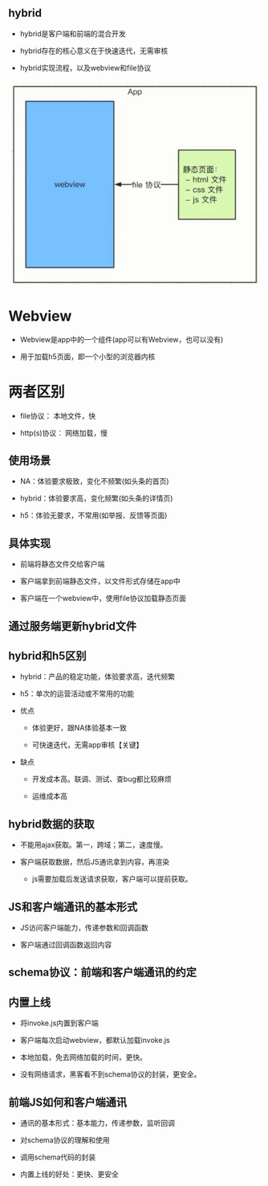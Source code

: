 ## hybrid

- hybrid是客户端和前端的混合开发

- hybrid存在的核心意义在于快速迭代，无需审核

- hybrid实现流程，以及webview和file协议

![](/assets/618527831.jpg)



# Webview

- Webview是app中的一个组件(app可以有Webview，也可以没有)

- 用于加载h5页面，即一个小型的浏览器内核




# 两者区别

- file协议： 本地文件，快

- http(s)协议： 网络加载，慢



## 使用场景

- NA：体验要求极致，变化不频繁(如头条的首页)

- hybrid：体验要求高，变化频繁(如头条的详情页)

- h5：体验无要求，不常用(如举报、反馈等页面)



## 具体实现

- 前端将静态文件交给客户端

- 客户端拿到前端静态文件，以文件形式存储在app中

- 客户端在一个webview中，使用file协议加载静态页面



## 通过服务端更新hybrid文件



## hybrid和h5区别

- hybrid：产品的稳定功能，体验要求高，迭代频繁

- h5：单次的运营活动或不常用的功能

- 优点

    - 体验更好，跟NA体验基本一致

    - 可快速迭代，无需app审核【关键】
    
- 缺点

    - 开发成本高。联调、测试、查bug都比较麻烦
    
    - 运维成本高
    
    
    
## hybrid数据的获取

- 不能用ajax获取。第一，跨域；第二，速度慢。

- 客户端获取数据，然后JS通讯拿到内容，再渲染

    - js需要加载后发送请求获取，客户端可以提前获取。
    


## JS和客户端通讯的基本形式

- JS访问客户端能力，传递参数和回调函数

- 客户端通过回调函数返回内容



## schema协议：前端和客户端通讯的约定




## 内置上线

- 将invoke.js内置到客户端

- 客户端每次启动webview，都默认加载invoke.js

- 本地加载，免去网络加载的时间，更快。

- 没有网络请求，黑客看不到schema协议的封装，更安全。



## 前端JS如何和客户端通讯

- 通讯的基本形式：基本能力，传递参数，监听回调

- 对schema协议的理解和使用

- 调用schema代码的封装

- 内置上线的好处：更快、更安全



